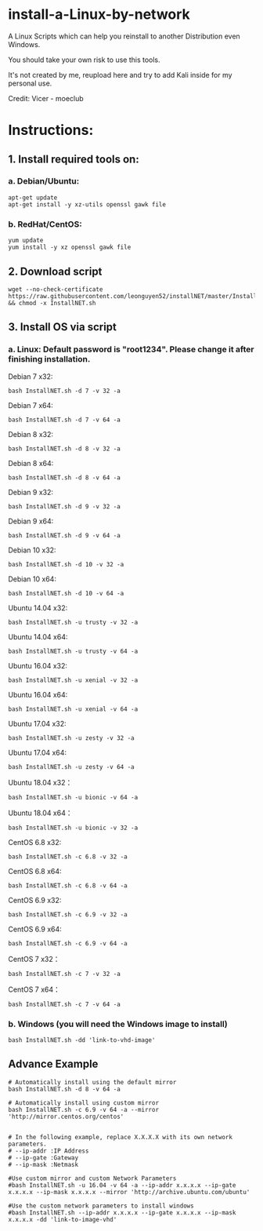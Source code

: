 # install-a-Linux-by-network
A Linux Scripts which can help you reinstall to another Distribution even Windows.

You should take your own risk to use this tools.

It's not created by me, reupload here and try to add Kali inside for my personal use.

Credit: Vicer - moeclub

# Instructions:

## 1. Install required tools on:

### a. Debian/Ubuntu:
```
apt-get update
apt-get install -y xz-utils openssl gawk file
```
### b. RedHat/CentOS:
```
yum update
yum install -y xz openssl gawk file
```
## 2. Download script
```
wget --no-check-certificate https://raw.githubusercontent.com/leonguyen52/installNET/master/InstallNET.sh && chmod -x InstallNET.sh
```
## 3. Install OS via script

### a. Linux: Default password is "root1234". Please change it after finishing installation.

Debian 7 x32:
```
bash InstallNET.sh -d 7 -v 32 -a
```
Debian 7 x64:
```
bash InstallNET.sh -d 7 -v 64 -a
```
Debian 8 x32:
```
bash InstallNET.sh -d 8 -v 32 -a
```
Debian 8 x64:
```
bash InstallNET.sh -d 8 -v 64 -a
```
Debian 9 x32:
```
bash InstallNET.sh -d 9 -v 32 -a
```
Debian 9 x64:
```
bash InstallNET.sh -d 9 -v 64 -a
```
Debian 10 x32:
```
bash InstallNET.sh -d 10 -v 32 -a
```
Debian 10 x64:
```
bash InstallNET.sh -d 10 -v 64 -a
```
Ubuntu 14.04 x32:
```
bash InstallNET.sh -u trusty -v 32 -a
```
Ubuntu 14.04 x64:
```
bash InstallNET.sh -u trusty -v 64 -a
```
Ubuntu 16.04 x32:
```
bash InstallNET.sh -u xenial -v 32 -a
```
Ubuntu 16.04 x64:
```
bash InstallNET.sh -u xenial -v 64 -a
```
Ubuntu 17.04 x32:
```
bash InstallNET.sh -u zesty -v 32 -a
```
Ubuntu 17.04 x64:
```
bash InstallNET.sh -u zesty -v 64 -a
```
Ubuntu 18.04 x32：
```
bash InstallNET.sh -u bionic -v 64 -a
```
Ubuntu 18.04 x64：
```
bash InstallNET.sh -u bionic -v 32 -a
```
CentOS 6.8 x32:
```
bash InstallNET.sh -c 6.8 -v 32 -a
```
CentOS 6.8 x64:
```
bash InstallNET.sh -c 6.8 -v 64 -a
```
CentOS 6.9 x32:
```
bash InstallNET.sh -c 6.9 -v 32 -a
```
CentOS 6.9 x64:
```
bash InstallNET.sh -c 6.9 -v 64 -a
```
CentOS 7 x32：
```
bash InstallNET.sh -c 7 -v 32 -a
```
CentOS 7 x64：
```
bash InstallNET.sh -c 7 -v 64 -a
```

### b. Windows (you will need the Windows image to install)
```
bash InstallNET.sh -dd 'link-to-vhd-image'
```

## Advance Example
```
# Automatically install using the default mirror
bash InstallNET.sh -d 8 -v 64 -a
 
# Automatically install using custom mirror
bash InstallNET.sh -c 6.9 -v 64 -a --mirror 'http://mirror.centos.org/centos'
 
 
# In the following example, replace X.X.X.X with its own network parameters.
# --ip-addr :IP Address
# --ip-gate :Gateway
# --ip-mask :Netmask
 
#Use custom mirror and custom Network Parameters
#bash InstallNET.sh -u 16.04 -v 64 -a --ip-addr x.x.x.x --ip-gate x.x.x.x --ip-mask x.x.x.x --mirror 'http://archive.ubuntu.com/ubuntu'
 
#Use the custom network parameters to install windows
#bash InstallNET.sh --ip-addr x.x.x.x --ip-gate x.x.x.x --ip-mask x.x.x.x -dd 'link-to-image-vhd'
 ```